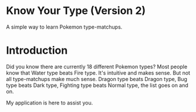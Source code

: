 # Know Your Type (Version 2)

A simple way to learn Pokemon type-matchups.

<h1>Introduction</h1>

Did you know there are currently 18 different Pokemon types?
Most people know that Water type beats Fire type. It's intuitive and makes sense. But not all type-matchups make much sense. Dragon type beats Dragon type, Bug type beats Dark type, Fighting type beats Normal type, the list goes on and on.

My application is here to assist you.
